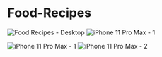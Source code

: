 # Food-Recipes

![Food Recipes - Desktop](https://user-images.githubusercontent.com/75779251/120469904-3d45c400-c3a3-11eb-873c-74f3df62d083.png)
![iPhone 11 Pro Max - 1](https://user-images.githubusercontent.com/75779251/120470023-5c445600-c3a3-11eb-863a-6fa5113054fd.png)

![iPhone 11 Pro Max - 1](https://user-images.githubusercontent.com/75779251/120470113-78e08e00-c3a3-11eb-9997-b7c5048d0adf.png)
![iPhone 11 Pro Max - 2](https://user-images.githubusercontent.com/75779251/120470131-7ed66f00-c3a3-11eb-9b33-106bebec4a19.png)



